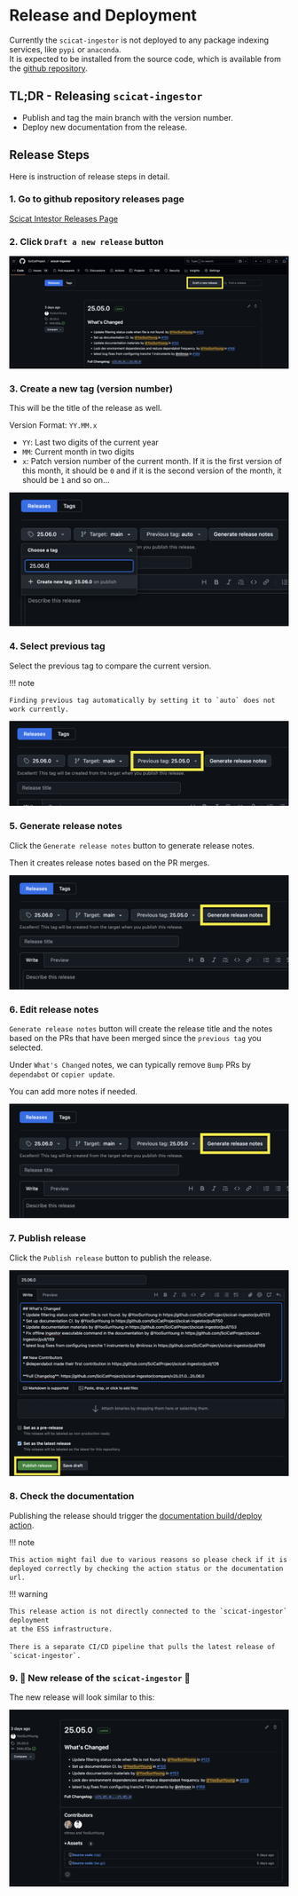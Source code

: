 # Release and Deployment

Currently the `scicat-ingestor` is not deployed to any package indexing services, like `pypi` or `anaconda`.<br>
It is expected to be installed from the source code, which is available from the [github repository](https://github.com/SciCatProject/scicat-ingestor/).<br>

## TL;DR - Releasing `scicat-ingestor`

- Publish and tag the main branch with the version number.
- Deploy new documentation from the release.

## Release Steps

Here is instruction of release steps in detail.

### 1. Go to github repository releases page

[Scicat Intestor Releases Page](https://github.com/SciCatProject/scicat-ingestor/releases)

### 2. Click `Draft a new release` button

![image](./_screen_shots/draft_release_button.png)

### 3. Create a new tag (version number)

This will be the title of the release as well.

Version Format: `YY.MM.x`

- `YY`: Last two digits of the current year
- `MM`: Current month in two digits
- `x`: Patch version number of the current month.
        If it is the first version of this month, it should be `0`
        and if it is the second version of the month, it should be `1` and so on...

![image](./_screen_shots/create_new_tag.png)

### 4. Select previous tag

Select the previous tag to compare the current version.

!!! note

    Finding previous tag automatically by setting it to `auto` does not work currently.

![image](./_screen_shots/select_previous_tag.png)

### 5. Generate release notes

Click the `Generate release notes` button to generate release notes.

Then it creates release notes based on the PR merges.

![image](./_screen_shots/generate_release_note.png)

### 6. Edit release notes

`Generate release notes` button will create the release title and the notes based on the
PRs that have been merged since the `previous tag` you selected.

Under ``What's Changed`` notes, we can typically remove `Bump` PRs by `dependabot` or `copier update`.

You can add more notes if needed.

![image](./_screen_shots/edit_release_note.png)

### 7. Publish release

Click the `Publish release` button to publish the release.

![image](./_screen_shots/publish_release.png)

### 8. Check the documentation

Publishing the release should trigger the [documentation build/deploy action](https://github.com/SciCatProject/scicat-ingestor/actions/workflows/docs-release.yml).

!!! note

    This action might fail due to various reasons so please check if it is
    deployed correctly by checking the action status or the documentation url.


!!! warning

    This release action is not directly connected to the `scicat-ingestor` deployment
    at the ESS infrastructure.

    There is a separate CI/CD pipeline that pulls the latest release of `scicat-ingestor`.


### 9. 🎉 New release of the `scicat-ingestor` 🎉

The new release will look similar to this:

![image](./_screen_shots/latest_release.png)
